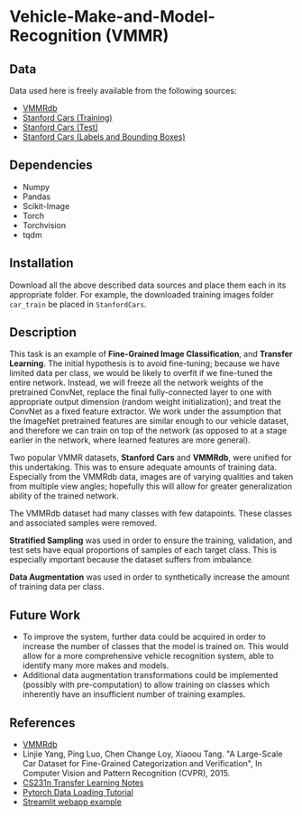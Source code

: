 # Vehicle-Make-and-Model-Recognition (VMMR)

## Data
Data used here is freely available from the following sources:
- [VMMRdb](https://www.dropbox.com/s/uwa7c5uz7cac7cw/VMMRdb.zip?dl=0)
- [Stanford Cars (Training)](http://ai.stanford.edu/~jkrause/car196/cars_train.tgz)
- [Stanford Cars (Test)](http://ai.stanford.edu/~jkrause/car196/cars_test.tgz)
- [Stanford Cars (Labels and Bounding Boxes)](http://ai.stanford.edu/~jkrause/cars/car_devkit.tgz)

## Dependencies
- Numpy
- Pandas
- Scikit-Image
- Torch
- Torchvision
- tqdm

## Installation
Download all the above described data sources and place them each in its appropriate folder. For example, the downloaded
training images folder `car_train` be placed in `StanfordCars`.

## Description
This task is an example of **Fine-Grained Image Classification**, and **Transfer Learning**. The initial hypothesis is to 
avoid fine-tuning; because we have limited data per class, we would be likely to overfit if we fine-tuned the entire network.
Instead, we will freeze all the network weights of the pretrained ConvNet, replace the final fully-connected layer to one with appropriate 
output dimension (random weight initialization); and treat the ConvNet as a fixed feature extractor. We work under the assumption that the ImageNet
pretrained features are similar enough to our vehicle dataset, and therefore we can train on top of the network (as
opposed to at a stage earlier in the network, where learned features are more general).

Two popular VMMR datasets, **Stanford Cars** and **VMMRdb**, were unified for this undertaking. This was to ensure adequate 
amounts of training data. Especially from the VMMRdb data, images are of varying qualities and taken from multiple
view angles; hopefully this will allow for greater generalization ability of the trained network.

The VMMRdb dataset had many classes with few datapoints. These classes and associated samples were removed.

**Stratified Sampling** was used in order to ensure the training, validation, and test sets have equal proportions of
samples of each target class. This is especially important because the dataset suffers from imbalance.

**Data Augmentation** was used in order to synthetically increase the amount of training data per class. 

## Future Work
- To improve the system, further data could be acquired in order to increase the number of classes that the model is
trained on. This would allow for a more comprehensive vehicle recognition system, able to identify many more makes
and models.
- Additional data augmentation transformations could be implemented (possibly with pre-computation) to allow training
on classes which inherently have an insufficient number of training examples.

## References
- [VMMRdb](https://github.com/faezetta/VMMRdb)
- Linjie Yang, Ping Luo, Chen Change Loy, Xiaoou Tang. "A Large-Scale Car Dataset for Fine-Grained Categorization
and Verification", In Computer Vision and Pattern Recognition (CVPR), 2015.
- [CS231n Transfer Learning Notes](https://cs231n.github.io/transfer-learning/)
- [Pytorch Data Loading Tutorial](https://pytorch.org/tutorials/beginner/data_loading_tutorial.html)
- [Streamlit webapp example](https://github.com/Joshmantova/Eagle-Vision)